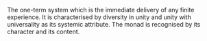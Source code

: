 The one-term system which is the immediate delivery of any finite experience. It is characterised by diversity in unity and unity with universality as its systemic attribute. The monad is recognised by its character and its content. 